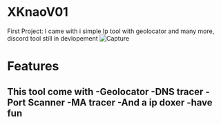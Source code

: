 # XKnaoV01
First Project: I came with i simple Ip tool with geolocator and many more, discord tool still in devlopement
![Capture](https://github.com/XDevlopper/XKnaoV01/assets/174833153/f15b6d21-92bd-47a9-90b3-0e5688a46642)

# Features 
This tool come with 
-Geolocator
-DNS tracer
-Port Scanner
-MA tracer
-And a ip doxer
-have fun
-
